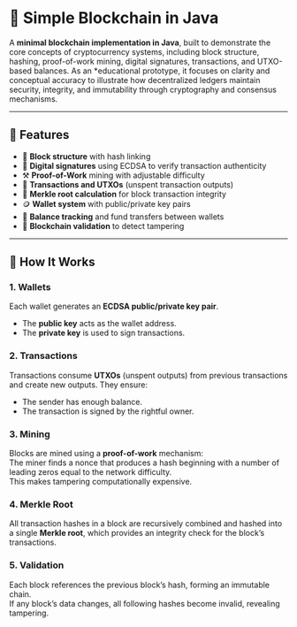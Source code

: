 # 🧱 Simple Blockchain in Java

A **minimal blockchain implementation in Java**, built to demonstrate the core concepts of cryptocurrency systems, including block structure, hashing, proof-of-work mining, digital signatures, transactions, and UTXO-based balances.
As an *educational prototype, it focuses on clarity and conceptual accuracy to illustrate how decentralized ledgers maintain security, integrity, and immutability through cryptography and consensus mechanisms.

---

## 🚀 Features

- 🧩 **Block structure** with hash linking
- 🔐 **Digital signatures** using ECDSA to verify transaction authenticity
- ⚒️ **Proof-of-Work** mining with adjustable difficulty
- 💸 **Transactions and UTXOs** (unspent transaction outputs)
- 🌳 **Merkle root calculation** for block transaction integrity
- 🪙 **Wallet system** with public/private key pairs
- 🧾 **Balance tracking** and fund transfers between wallets
- 🧠 **Blockchain validation** to detect tampering

---

## 🧠 How It Works

### 1. Wallets
Each wallet generates an **ECDSA public/private key pair**.
- The **public key** acts as the wallet address.
- The **private key** is used to sign transactions.

### 2. Transactions
Transactions consume **UTXOs** (unspent outputs) from previous transactions and create new outputs.
They ensure:
- The sender has enough balance.
- The transaction is signed by the rightful owner.

### 3. Mining
Blocks are mined using a **proof-of-work** mechanism:  
The miner finds a nonce that produces a hash beginning with a number of leading zeros equal to the network difficulty.  
This makes tampering computationally expensive.

### 4. Merkle Root
All transaction hashes in a block are recursively combined and hashed into a single **Merkle root**, which provides an integrity check for the block’s transactions.

### 5. Validation
Each block references the previous block’s hash, forming an immutable chain.  
If any block’s data changes, all following hashes become invalid, revealing tampering.



